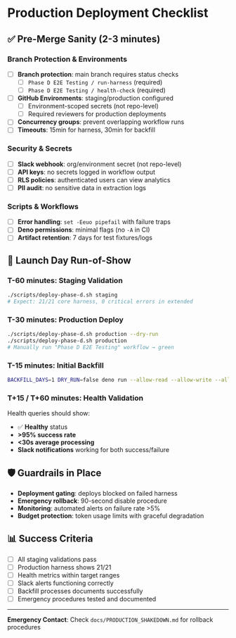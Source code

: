 # Production Deployment Checklist

## ✅ Pre-Merge Sanity (2-3 minutes)

### Branch Protection & Environments
- [ ] **Branch protection**: main branch requires status checks
  - [ ] `Phase D E2E Testing / run-harness` (required)  
  - [ ] `Phase D E2E Testing / health-check` (required)
- [ ] **GitHub Environments**: staging/production configured
  - [ ] Environment-scoped secrets (not repo-level)
  - [ ] Required reviewers for production deployments
- [ ] **Concurrency groups**: prevent overlapping workflow runs
- [ ] **Timeouts**: 15min for harness, 30min for backfill

### Security & Secrets
- [ ] **Slack webhook**: org/environment secret (not repo-level)
- [ ] **API keys**: no secrets logged in workflow output
- [ ] **RLS policies**: authenticated users can view analytics
- [ ] **PII audit**: no sensitive data in extraction logs

### Scripts & Workflows  
- [ ] **Error handling**: `set -Eeuo pipefail` with failure traps
- [ ] **Deno permissions**: minimal flags (no `-A` in CI)
- [ ] **Artifact retention**: 7 days for test fixtures/logs

## 🚀 Launch Day Run-of-Show

### T-60 minutes: Staging Validation
```bash
./scripts/deploy-phase-d.sh staging
# Expect: 21/21 core harness, 0 critical errors in extended
```

### T-30 minutes: Production Deploy  
```bash
./scripts/deploy-phase-d.sh production --dry-run
./scripts/deploy-phase-d.sh production
# Manually run "Phase D E2E Testing" workflow → green
```

### T-15 minutes: Initial Backfill
```bash
BACKFILL_DAYS=1 DRY_RUN=false deno run --allow-read --allow-write --allow-net --allow-env scripts/backfill_phase_d.ts
```

### T+15 / T+60 minutes: Health Validation
Health queries should show:
- ✅ **Healthy** status
- **>95% success rate**  
- **<30s average processing**
- **Slack notifications** working for both success/failure

## 🛡️ Guardrails in Place

- **Deployment gating**: deploys blocked on failed harness
- **Emergency rollback**: 90-second disable procedure
- **Monitoring**: automated alerts on failure rate >5%
- **Budget protection**: token usage limits with graceful degradation

## 📊 Success Criteria

- [ ] All staging validations pass
- [ ] Production harness shows 21/21 
- [ ] Health metrics within target ranges
- [ ] Slack alerts functioning correctly
- [ ] Backfill processes documents successfully  
- [ ] Emergency procedures tested and documented

---

**Emergency Contact**: Check `docs/PRODUCTION_SHAKEDOWN.md` for rollback procedures